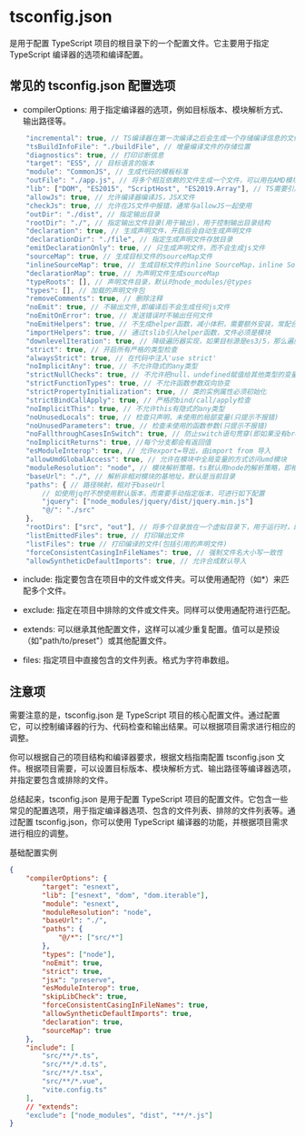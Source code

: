 # tsconfig.json 

是用于配置 TypeScript 项目的根目录下的一个配置文件。它主要用于指定 TypeScript 编译器的选项和编译配置。

## 常见的 tsconfig.json 配置选项

- compilerOptions: 用于指定编译器的选项，例如目标版本、模块解析方式、输出路径等。

```ts
    "incremental": true, // TS编译器在第一次编译之后会生成一个存储编译信息的文件，第二次编译会在第一次的基础上进行增量编译，可以提高编译的速度
    "tsBuildInfoFile": "./buildFile", // 增量编译文件的存储位置
    "diagnostics": true, // 打印诊断信息 
    "target": "ES5", // 目标语言的版本
    "module": "CommonJS", // 生成代码的模板标准
    "outFile": "./app.js", // 将多个相互依赖的文件生成一个文件，可以用在AMD模块中，即开启时应设置"module": "AMD",
    "lib": ["DOM", "ES2015", "ScriptHost", "ES2019.Array"], // TS需要引用的库，即声明文件，es5 默认引用dom、es5、scripthost,如需要使用es的高级版本特性，通常都需要配置，如es8的数组新特性需要引入"ES2019.Array",
    "allowJs": true, // 允许编译器编译JS，JSX文件
    "checkJs": true, // 允许在JS文件中报错，通常与allowJS一起使用
    "outDir": "./dist", // 指定输出目录
    "rootDir": "./", // 指定输出文件目录(用于输出)，用于控制输出目录结构
    "declaration": true, // 生成声明文件，开启后会自动生成声明文件
    "declarationDir": "./file", // 指定生成声明文件存放目录
    "emitDeclarationOnly": true, // 只生成声明文件，而不会生成js文件
    "sourceMap": true, // 生成目标文件的sourceMap文件
    "inlineSourceMap": true, // 生成目标文件的inline SourceMap，inline SourceMap会包含在生成的js文件中
    "declarationMap": true, // 为声明文件生成sourceMap
    "typeRoots": [], // 声明文件目录，默认时node_modules/@types
    "types": [], // 加载的声明文件包
    "removeComments": true, // 删除注释 
    "noEmit": true, // 不输出文件,即编译后不会生成任何js文件
    "noEmitOnError": true, // 发送错误时不输出任何文件
    "noEmitHelpers": true, // 不生成helper函数，减小体积，需要额外安装，常配合importHelpers一起使用
    "importHelpers": true, // 通过tslib引入helper函数，文件必须是模块
    "downlevelIteration": true, // 降级遍历器实现，如果目标源是es3/5，那么遍历器会有降级的实现
    "strict": true, // 开启所有严格的类型检查
    "alwaysStrict": true, // 在代码中注入'use strict'
    "noImplicitAny": true, // 不允许隐式的any类型
    "strictNullChecks": true, // 不允许把null、undefined赋值给其他类型的变量
    "strictFunctionTypes": true, // 不允许函数参数双向协变
    "strictPropertyInitialization": true, // 类的实例属性必须初始化
    "strictBindCallApply": true, // 严格的bind/call/apply检查
    "noImplicitThis": true, // 不允许this有隐式的any类型
    "noUnusedLocals": true, // 检查只声明、未使用的局部变量(只提示不报错)
    "noUnusedParameters": true, // 检查未使用的函数参数(只提示不报错)
    "noFallthroughCasesInSwitch": true, // 防止switch语句贯穿(即如果没有break语句后面不会执行)
    "noImplicitReturns": true, //每个分支都会有返回值
    "esModuleInterop": true, // 允许export=导出，由import from 导入
    "allowUmdGlobalAccess": true, // 允许在模块中全局变量的方式访问umd模块
    "moduleResolution": "node", // 模块解析策略，ts默认用node的解析策略，即相对的方式导入
    "baseUrl": "./", // 解析非相对模块的基地址，默认是当前目录
    "paths": { // 路径映射，相对于baseUrl
        // 如使用jq时不想使用默认版本，而需要手动指定版本，可进行如下配置
        "jquery": ["node_modules/jquery/dist/jquery.min.js"]
        "@/": "./src"
    },
    "rootDirs": ["src", "out"], // 将多个目录放在一个虚拟目录下，用于运行时，即编译后引入文件的位置可能发生变化，这也设置可以虚拟src和out在同一个目录下，不用再去改变路径也不会报错
    "listEmittedFiles": true, // 打印输出文件
    "listFiles": true // 打印编译的文件(包括引用的声明文件)
    "forceConsistentCasingInFileNames": true, // 强制文件名大小写一致性
    "allowSyntheticDefaultImports": true, // 允许合成默认导入
```
  
- include: 指定要包含在项目中的文件或文件夹。可以使用通配符（如*）来匹配多个文件。
  
- exclude: 指定在项目中排除的文件或文件夹。同样可以使用通配符进行匹配。
  
- extends: 可以继承其他配置文件，这样可以减少重复配置。值可以是预设（如"path/to/preset"）或其他配置文件。
  
- files: 指定项目中直接包含的文件列表。格式为字符串数组。
  
  
## 注意项
需要注意的是，tsconfig.json 是 TypeScript 项目的核心配置文件。通过配置它，可以控制编译器的行为、代码检查和输出结果。可以根据项目需求进行相应的调整。

你可以根据自己的项目结构和编译器要求，根据文档指南配置 tsconfig.json 文件。根据项目需要，可以设置目标版本、模块解析方式、输出路径等编译器选项，并指定要包含或排除的文件。

总结起来，tsconfig.json 是用于配置 TypeScript 项目的配置文件。它包含一些常见的配置选项，用于指定编译器选项、包含的文件列表、排除的文件列表等。通过配置 tsconfig.json，你可以使用 TypeScript 编译器的功能，并根据项目需求进行相应的调整。

基础配置实例
```json
{
    "compilerOptions": {
        "target": "esnext",
        "lib": ["esnext", "dom", "dom.iterable"],
        "module": "esnext",
        "moduleResolution": "node",
        "baseUrl": "./",
        "paths": {
            "@/*": ["src/*"]
        },
        "types": ["node"],
        "noEmit": true,
        "strict": true,
        "jsx": "preserve",
        "esModuleInterop": true,
        "skipLibCheck": true,
        "forceConsistentCasingInFileNames": true, 
        "allowSyntheticDefaultImports": true, 
        "declaration": true,
        "sourceMap": true
    },
    "include": [
        "src/**/*.ts",
        "src/**/*.d.ts",
        "src/**/*.tsx",
        "src/**/*.vue",
        "vite.config.ts"
    ],
    // "extends":
    "exclude": ["node_modules", "dist", "**/*.js"]
}
```